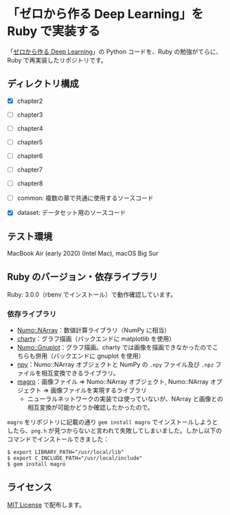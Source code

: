 # 「ゼロから作る Deep Learning」を Ruby で実装する

「[ゼロから作る Deep Learning](https://github.com/oreilly-japan/deep-learning-from-scratch)」の Python コードを、Ruby の勉強がてらに、Ruby で再実装したリポジトリです。



## ディレクトリ構成

- [x] chapter2
- [ ] chapter3
- [ ] chapter4
- [ ] chapter5
- [ ] chapter6
- [ ] chapter7
- [ ] chapter8
- [ ] common: 複数の章で共通に使用するソースコード
- [x] dataset: データセット用のソースコード



## テスト環境

MacBook Air (early 2020) (Intel Mac), macOS Big Sur



## Ruby のバージョン・依存ライブラリ

Ruby: 3.0.0（rbenv でインストール）で動作確認しています。

### 依存ライブラリ

- [Numo::NArray](https://github.com/ruby-numo/numo-narray)：数値計算ライブラリ（NumPy に相当）
- [charty](https://github.com/red-data-tools/charty)：グラフ描画（バックエンドに matplotlib を使用）
- [Numo::Gnuplot](https://github.com/ruby-numo/numo-gnuplot)：グラフ描画。charty では画像を描画できなかったのでこちらも併用（バックエンドに gnuplot を使用）
- [npy](https://github.com/ankane/npy)：Numo::NArray オブジェクトと NumPy の `.npy` ファイル及び `.npz` ファイルを相互変換できるライブラリ。
- [magro](https://github.com/yoshoku/magro)：画像ファイル => Numo::NArray オブジェクト, Numo::NArray オブジェクト => 画像ファイルを実現するライブラリ
  - ニューラルネットワークの実装では使っていないが、NArray と画像との相互変換が可能かどうか確認したかったので。



`magro` をリポジトリに記載の通り `gem install magro` でインストールしようとしたら、`png.h` が見つからないと言われて失敗してしまいました。しかし以下のコマンドでインストールできました：

```
$ export LIBRARY_PATH="/usr/local/lib"
$ export C_INCLUDE_PATH="/usr/local/include"
$ gem install magro
```



## ライセンス

[MIT License](./LICENSE.txt) で配布します。

